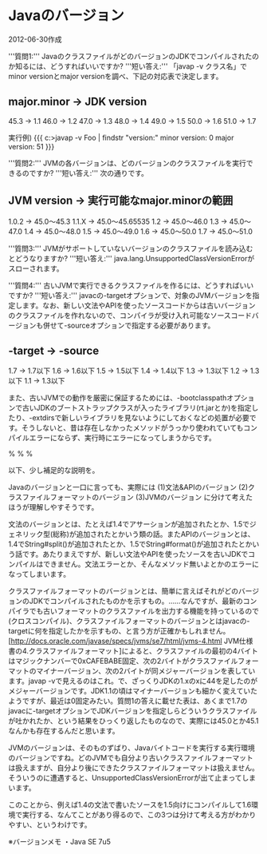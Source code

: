 # Javaのバージョン

2012-06-30作成

'''質問1:''' JavaのクラスファイルがどのバージョンのJDKでコンパイルされたのか知るには、どうすればいいですか?
'''短い答え:''' 「javap -v クラス名」でminor versionとmajor versionを調べ、下記の対応表で決定します。

  major.minor → JDK version
  --------
  45.3 → 1.1
  46.0 → 1.2
  47.0 → 1.3
  48.0 → 1.4
  49.0 → 1.5
  50.0 → 1.6
  51.0 → 1.7

実行例)
{{{
c:\>javap -v Foo | findstr "version:"
  minor version: 0
  major version: 51
}}}

'''質問2:''' JVMの各バージョンは、どのバージョンのクラスファイルを実行できるのですか?
'''短い答え:''' 次の通りです。

  JVM version → 実行可能なmajor.minorの範囲
  --------
  1.0.2 → 45.0～45.3
  1.1.X → 45.0～45.65535
  1.2 → 45.0～46.0
  1.3 → 45.0～47.0
  1.4 → 45.0～48.0
  1.5 → 45.0～49.0
  1.6 → 45.0～50.0
  1.7 → 45.0～51.0

'''質問3:''' JVMがサポートしていないバージョンのクラスファイルを読み込むとどうなりますか?
'''短い答え:''' java.lang.UnsupportedClassVersionErrorがスローされます。

'''質問4:''' 古いJVMで実行できるクラスファイルを作るには、どうすればいいですか?
'''短い答え:''' javacの-targetオプションで、対象のJVMバージョンを指定します。なお、新しい文法やAPIを使ったソースコードからは古いバージョンのクラスファイルを作れないので、コンパイラが受け入れ可能なソースコードバージョンも併せて-sourceオプションで指定する必要があります。

  -target → -source
  --------
  1.7 → 1.7以下
  1.6 → 1.6以下
  1.5 → 1.5以下
  1.4 → 1.4以下
  1.3 → 1.3以下
  1.2 → 1.3以下
  1.1 → 1.3以下

また、古いJVMでの動作を厳密に保証するためには、-bootclasspathオプションで古いJDKのブートストラップクラスが入ったライブラリ(rt.jarとか)を指定したり、-extdirsで新しいライブラリを見ないようにしておくなどの処置が必要です。そうしないと、昔は存在しなかったメソッドがうっかり使われていてもコンパイルエラーにならず、実行時にエラーになってしまうからです。

  %  %  %

以下、少し補足的な説明を。

Javaのバージョンと一口に言っても、実際には
(1)文法&APIのバージョン
(2)クラスファイルフォーマットのバージョン
(3)JVMのバージョン
に分けて考えたほうが理解しやすそうです。

文法のバージョンとは、たとえば1.4でアサーションが追加されたとか、1.5でジェネリック型(総称)が追加されたとかいう類の話。またAPIのバージョンとは、1.4でString#split()が追加されたとか、1.5でString#format()が追加されたとかいう話です。あたりまえですが、新しい文法やAPIを使ったソースを古いJDKでコンパイルはできません。文法エラーとか、そんなメソッド無いよとかのエラーになってしまいます。

クラスファイルフォーマットのバージョンとは、簡単に言えばそれがどのバージョンのJDKでコンパイルされたものかを示すもの。……なんですが、最新のコンパイラでも古いフォーマットのクラスファイルを出力する機能を持っているので(クロスコンパイル)、クラスファイルフォーマットのバージョンとはjavacの-targetに何を指定したかを示すもの、と言う方が正確かもしれません。[http://docs.oracle.com/javase/specs/jvms/se7/html/jvms-4.html JVM仕様書の4.クラスファイルフォーマット]によると、クラスファイルの最初の4バイトはマジックナンバーで0xCAFEBABE固定、次の2バイトがクラスファイルフォーマットのマイナーバージョン、次の2バイトが同メジャーバージョンを表しています。javap -vで見えるのはこれ。で、ざっくりJDKの1.xのxに44を足したのがメジャーバージョンです。JDK1.1の頃はマイナーバージョンも細かく変えていたようですが、最近は0固定みたい。質問1の答えに載せた表は、あくまで1.7のjavacに-targetオプションでJDKバージョンを指定しらどういうクラスファイルが吐かれたか、という結果をひっくり返したものなので、実際には45.0とか45.1なんかも存在するんだと思います。

JVMのバージョンは、そのものずばり、Javaバイトコードを実行する実行環境のバージョンですね。どのJVMでも自分より古いクラスファイルフォーマットは扱えますが、自分より後にできたクラスファイルフォーマットは扱えません。そういうのに遭遇すると、UnsupportedClassVersionErrorが出て止まってしまいます。

このことから、例えば1.4の文法で書いたソースを1.5向けにコンパイルして1.6環境で実行する、なんてことがあり得るので、この3つは分けて考える方がわかりやすい、というわけです。

※バージョンメモ
・Java SE 7u5
